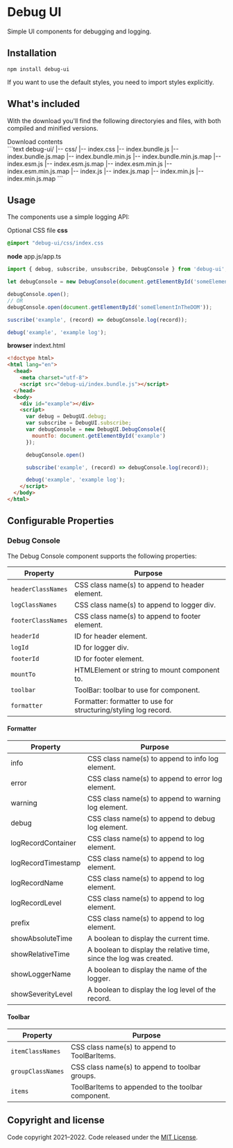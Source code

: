 # Debug UI

Simple UI components for debugging and logging.

## Installation

```
npm install debug-ui
```

If you want to use the default styles, you need to import styles explicitly.

## What's included

With the download you'll find the following directoryies and files, with both compiled and minified versions.

<detail>
    <summary>Download contents</summary>
    ```text
    debug-ui/
    |-- css/
      |-- index.css
    |-- index.bundle.js
    |-- index.bundle.js.map
    |-- index.bundle.min.js
    |-- index.bundle.min.js.map
    |-- index.esm.js
    |-- index.esm.js.map
    |-- index.esm.min.js
    |-- index.esm.min.js.map
    |-- index.js
    |-- index.js.map
    |-- index.min.js
    |-- index.min.js.map
    ```
</detail>

## Usage

The components use a simple logging API:

Optional CSS file
**css**
```css
@import "debug-ui/css/index.css
```

**node**
app.js/app.ts
```js
import { debug, subscribe, unsubscribe, DebugConsole } from 'debug-ui';

let debugConsole = new DebugConsole(document.getElementById('someElementInTheDOM'));

debugConsole.open();
// OR
debugConsole.open(document.getElementById('someElementInTheDOM'));

suscribe('example', (record) => debugConsole.log(record));

debug('example', 'example log');
```

**browser**
indext.html
```html
<!doctype html>
<html lang="en">
  <head>
    <meta charset="utf-8">
    <script src="debug-ui/index.bundle.js"></script>
  </head>
  <body>
    <div id="example"></div>
    <script>
      var debug = DebugUI.debug;
      var subscribe = DebugUI.subscribe;
      var debugConsole = new DebugUI.DebugConsole({
        mountTo: document.getElementById('example')
      });

      debugConsole.open()

      subscribe('example', (record) => debugConsole.log(record));

      debug('example', 'example log');
    </script>
  </body>
</html>
```

## Configurable Properties

### Debug Console

The Debug Console component supports the following properties:

Property              | Purpose
--------------------- | -------------
`headerClassNames`    | CSS class name(s) to append to header element.
`logClassNames`       | CSS class name(s) to append to logger div.
`footerClassNames`    | CSS class name(s) to append to footer element.
`headerId`            | ID for header element.
`logId`               | ID for logger div.
`footerId`            | ID for footer element. 
`mountTo`             | HTMLElement or string to mount component to.
`toolbar`             | ToolBar: toolbar to use for component.
`formatter`           | Formatter: formatter to use for structuring/styling log record.

#### Formatter

Property              | Purpose
--------------------- | -------------
info                  | CSS class name(s) to append to info log element.
error                 | CSS class name(s) to append to error log element.
warning               | CSS class name(s) to append to warning log element.
debug                 | CSS class name(s) to append to debug log element.
logRecordContainer    | CSS class name(s) to append to log element.
logRecordTimestamp    | CSS class name(s) to append to log element.
logRecordName         | CSS class name(s) to append to log element.
logRecordLevel        | CSS class name(s) to append to log element.
prefix                | CSS class name(s) to append to log element.
showAbsoluteTime      | A boolean to display the current time.
showRelativeTime      | A boolean to display the relative time, since the log was created.
showLoggerName        | A boolean to display the name of the logger.
showSeverityLevel     | A boolean to display the log level of the record.

#### Toolbar

Property              | Purpose
--------------------- | -------------
`itemClassNames`      | CSS class name(s) to append to ToolBarItems.
`groupClassNames`     | CSS class name(s) to append to toolbar groups.
`items`               | ToolBarItems to appended to the toolbar component.

## Copyright and license

Code copyright 2021–2022. Code released under the [MIT License](https://github.com/ivanmucyongabo/debug-ui/blob/main/LICENSE).